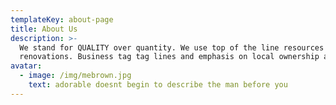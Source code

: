```yaml
---
templateKey: about-page
title: About Us
description: >-
  We stand for QUALITY over quantity. We use top of the line resources for our
  renovations. Business tag tag lines and emphasis on local ownership a 
avatar:
  - image: /img/mebrown.jpg
    text: adorable doesnt begin to describe the man before you
---
```


